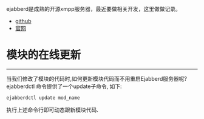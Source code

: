 ejabberd是成熟的开源xmpp服务器，最近要做相关开发，这里做做记录。

+ [github](https://github.com/processone/ejabberd)
+ [官网](https://docs.ejabberd.im/)

# 模块的在线更新

-------------------------------------------------------------------------------

当我们修改了模块的代码时,如何更新模块代码而不用重启Ejabberd服务器呢?
ejabberdctl 命令提供了一个update子命令, 如下:

```
ejabberdctl update mod_name
```

执行上述命令行即可动态跟新模块代码.
